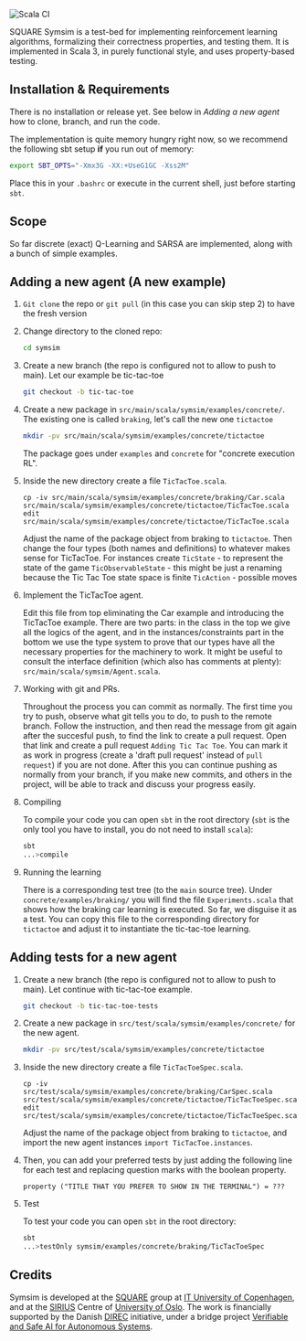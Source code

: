 ![Scala CI](https://github.com/itu-square/symsim/workflows/Scala%20CI/badge.svg)

SQUARE Symsim is a test-bed for implementing reinforcement learning
algorithms, formalizing their correctness properties, and testing
them.  It is implemented in Scala 3, in purely functional style, and
uses property-based testing.

## Installation & Requirements

There is no installation or release yet.  See below in _Adding a new
agent_ how to clone, branch, and run the code.

The implementation is quite memory hungry right now, so we recommend
the following sbt setup __if__ you run out of memory:

   ```sh
   export SBT_OPTS="-Xmx3G -XX:+UseG1GC -Xss2M"
   ```

Place this in your `.bashrc` or execute in the current shell, just
before starting `sbt`.

## Scope

So far discrete (exact) Q-Learning and SARSA are implemented, along
with a bunch of simple examples.

## Adding a new agent (A new example)

1. `Git clone` the repo or `git pull` (in this case you can skip step 2) to have the fresh version
2. Change directory to the cloned repo:
   ```sh
   cd symsim
   ```
3. Create a new branch (the repo is configured not to allow to push to main).  Let our example be tic-tac-toe

   ```sh
   git checkout -b tic-tac-toe
   ```
4. Create a new package in `src/main/scala/symsim/examples/concrete/`. The existing one is called `braking`, let's call the new one `tictactoe`

   ```sh
   mkdir -pv src/main/scala/symsim/examples/concrete/tictactoe
   ```
   The package goes under `examples` and `concrete` for "concrete execution RL".

5. Inside the new directory create a file `TicTacToe.scala`.
   ```
   cp -iv src/main/scala/symsim/examples/concrete/braking/Car.scala src/main/scala/symsim/examples/concrete/tictactoe/TicTacToe.scala
   edit src/main/scala/symsim/examples/concrete/tictactoe/TicTacToe.scala
   ```
   Adjust the name of the package object from braking to `tictactoe`. Then change the four types (both names and definitions) to whatever makes sense for TicTacToe. For instances create
   `TicState` - to represent the state of the game
   `TicObservableState` - this might be just a renaming because the Tic Tac Toe state space is finite
   `TicAction` - possible moves

6. Implement the TicTacToe agent.

   Edit this file from top eliminating the Car example and introducing the TicTacToe example. There are two parts: in the class in the top we give all the logics of the agent, and in the instances/constraints part in the bottom we use the type system to prove that our types have all the necessary properties for the machinery to work.  It might be useful to consult the interface definition (which also has comments at plenty): `src/main/scala/symsim/Agent.scala`.

7. Working with git and PRs.

   Throughout the process you can commit as normally.  The first time you try to push, observe what git tells you to do, to push to the remote branch. Follow the instruction, and then read the message from git again after the succesful push, to find the link to create a pull request.  Open that link and create a pull request `Adding Tic Tac Toe`.  You can mark it as work in progress (create a 'draft pull request' instead of `pull request`) if you are not done.  After this you can continue pushing as normally from your branch, if you make new commits, and others in the project, will be able to track and discuss your progress easily.

8. Compiling

   To compile your code you can open `sbt` in the root directory (`sbt` is the only tool you have to install, you do not need to install `scala`):

   ```bash
   sbt
   ...>compile
   ```

9. Running the learning

   There is a corresponding test tree (to the `main` source tree).  Under `concrete/examples/braking/` you will find the file `Experiments.scala` that shows how the braking car learning is executed.  So far, we disguise it as a test.  You can copy this file to the corresponding directory for `tictactoe` and adjust it to instantiate the tic-tac-toe learning.

## Adding tests for a new agent

1. Create a new branch (the repo is configured not to allow to push to main).  Let continue with tic-tac-toe example.

   ```sh
   git checkout -b tic-tac-toe-tests
   ```
2. Create a new package in `src/test/scala/symsim/examples/concrete/` for the new agent.

   ```sh
   mkdir -pv src/test/scala/symsim/examples/concrete/tictactoe
   ```

3. Inside the new directory create a file `TicTacToeSpec.scala`.
   ```
   cp -iv src/test/scala/symsim/examples/concrete/braking/CarSpec.scala src/test/scala/symsim/examples/concrete/tictactoe/TicTacToeSpec.scala
   edit src/test/scala/symsim/examples/concrete/tictactoe/TicTacToeSpec.scala
   ```
   Adjust the name of the package object from braking to `tictactoe`, and import the new agent instances `import TicTacToe.instances`.

4. Then, you can add your preferred tests by just adding the following line for each test and replacing question marks with the boolean property.
   
   `property ("TITLE THAT YOU PREFER TO SHOW IN THE TERMINAL") = ???`

5. Test

   To test your code you can open `sbt` in the root directory:

   ```bash
   sbt
   ...>testOnly symsim/examples/concrete/braking/TicTacToeSpec
   ```
## Credits

Symsim is developed at the [SQUARE](https://square.itu.dk) group at [IT
University of Copenhagen](https://www.itu.dk), and at the [SIRIUS](https://sirius-labs.no/) Centre of [University of Oslo](https://www.uio.no).  The work is financially supported by the Danish [DIREC](https://direc.dk) initiative, under a bridge project [Verifiable and Safe AI for Autonomous Systems](https://direc.dk/verifiable-and-safe-ai-for-autonomous-systems/).
